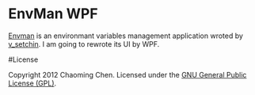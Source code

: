 # EnvMan WPF

[Envman](http://sourceforge.net/projects/env-man/) is an environmant variables management application wroted by [v_setchin](http://sourceforge.net/users/v_setchin). I am going to rewrote its UI by WPF.

#License

Copyright 2012 Chaoming Chen. Licensed under the [GNU General Public License (GPL)](http://sourceforge.net/directory/license:osi-approved-open-source/gnu-general-public-license-gpl/).
